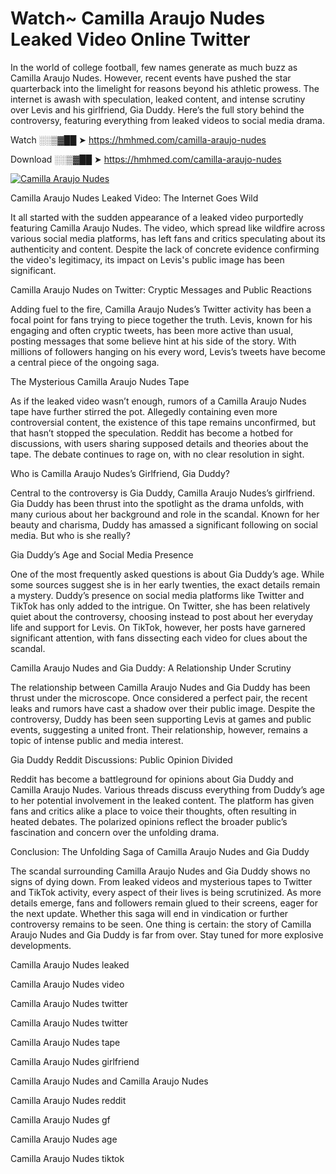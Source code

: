# Watch~ Camilla Araujo Nudes Leaked Video Online Twitter

In the world of college football, few names generate as much buzz as Camilla Araujo Nudes. However, recent events have pushed the star quarterback into the limelight for reasons beyond his athletic prowess. The internet is awash with speculation, leaked content, and intense scrutiny over Levis and his girlfriend, Gia Duddy. Here’s the full story behind the controversy, featuring everything from leaked videos to social media drama.

Watch ░░▒▓██ ➤ https://hmhmed.com/camilla-araujo-nudes

Download ░░▒▓██ ➤ https://hmhmed.com/camilla-araujo-nudes

[![Camilla Araujo Nudes](https://i.imgur.com/dJHk4Zq.gif)](https://hmhmed.com/camilla-araujo-nudes)

Camilla Araujo Nudes Leaked Video: The Internet Goes Wild

It all started with the sudden appearance of a leaked video purportedly featuring Camilla Araujo Nudes. The video, which spread like wildfire across various social media platforms, has left fans and critics speculating about its authenticity and content. Despite the lack of concrete evidence confirming the video's legitimacy, its impact on Levis's public image has been significant.

Camilla Araujo Nudes on Twitter: Cryptic Messages and Public Reactions

Adding fuel to the fire, Camilla Araujo Nudes’s Twitter activity has been a focal point for fans trying to piece together the truth. Levis, known for his engaging and often cryptic tweets, has been more active than usual, posting messages that some believe hint at his side of the story. With millions of followers hanging on his every word, Levis’s tweets have become a central piece of the ongoing saga.

The Mysterious Camilla Araujo Nudes Tape

As if the leaked video wasn’t enough, rumors of a Camilla Araujo Nudes tape have further stirred the pot. Allegedly containing even more controversial content, the existence of this tape remains unconfirmed, but that hasn’t stopped the speculation. Reddit has become a hotbed for discussions, with users sharing supposed details and theories about the tape. The debate continues to rage on, with no clear resolution in sight.

Who is Camilla Araujo Nudes’s Girlfriend, Gia Duddy?

Central to the controversy is Gia Duddy, Camilla Araujo Nudes’s girlfriend. Gia Duddy has been thrust into the spotlight as the drama unfolds, with many curious about her background and role in the scandal. Known for her beauty and charisma, Duddy has amassed a significant following on social media. But who is she really?

Gia Duddy’s Age and Social Media Presence

One of the most frequently asked questions is about Gia Duddy’s age. While some sources suggest she is in her early twenties, the exact details remain a mystery. Duddy’s presence on social media platforms like Twitter and TikTok has only added to the intrigue. On Twitter, she has been relatively quiet about the controversy, choosing instead to post about her everyday life and support for Levis. On TikTok, however, her posts have garnered significant attention, with fans dissecting each video for clues about the scandal.

Camilla Araujo Nudes and Gia Duddy: A Relationship Under Scrutiny

The relationship between Camilla Araujo Nudes and Gia Duddy has been thrust under the microscope. Once considered a perfect pair, the recent leaks and rumors have cast a shadow over their public image. Despite the controversy, Duddy has been seen supporting Levis at games and public events, suggesting a united front. Their relationship, however, remains a topic of intense public and media interest.

Gia Duddy Reddit Discussions: Public Opinion Divided

Reddit has become a battleground for opinions about Gia Duddy and Camilla Araujo Nudes. Various threads discuss everything from Duddy’s age to her potential involvement in the leaked content. The platform has given fans and critics alike a place to voice their thoughts, often resulting in heated debates. The polarized opinions reflect the broader public’s fascination and concern over the unfolding drama.

Conclusion: The Unfolding Saga of Camilla Araujo Nudes and Gia Duddy

The scandal surrounding Camilla Araujo Nudes and Gia Duddy shows no signs of dying down. From leaked videos and mysterious tapes to Twitter and TikTok activity, every aspect of their lives is being scrutinized. As more details emerge, fans and followers remain glued to their screens, eager for the next update. Whether this saga will end in vindication or further controversy remains to be seen. One thing is certain: the story of Camilla Araujo Nudes and Gia Duddy is far from over. Stay tuned for more explosive developments.

Camilla Araujo Nudes leaked

Camilla Araujo Nudes video

Camilla Araujo Nudes twitter

Camilla Araujo Nudes twitter

Camilla Araujo Nudes tape

Camilla Araujo Nudes girlfriend

Camilla Araujo Nudes and Camilla Araujo Nudes

Camilla Araujo Nudes reddit

Camilla Araujo Nudes gf

Camilla Araujo Nudes age

Camilla Araujo Nudes tiktok
